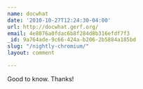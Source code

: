 ```yaml
---
name: docwhat
date: '2010-10-27T12:24:30-04:00'
url: http://docwhat.gerf.org/
email: 4e8076a0fdac6b8f284d8b316efdf7f3
_id: 9a764ade-9c66-424a-b206-2b5884a185bd
slug: "/nightly-chromium/"
layout: comment

---
```


Good to know.  Thanks!
